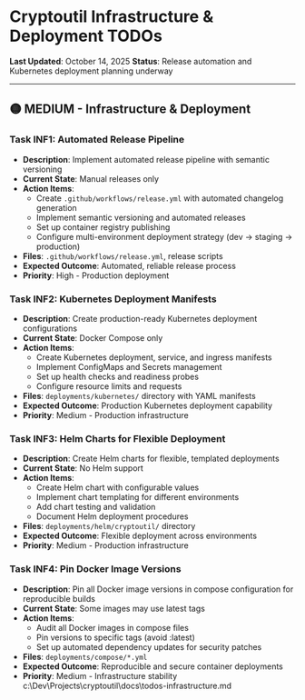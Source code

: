 # Cryptoutil Infrastructure & Deployment TODOs

**Last Updated**: October 14, 2025
**Status**: Release automation and Kubernetes deployment planning underway

---

## 🟡 MEDIUM - Infrastructure & Deployment

### Task INF1: Automated Release Pipeline
- **Description**: Implement automated release pipeline with semantic versioning
- **Current State**: Manual releases only
- **Action Items**:
  - Create `.github/workflows/release.yml` with automated changelog generation
  - Implement semantic versioning and automated releases
  - Set up container registry publishing
  - Configure multi-environment deployment strategy (dev → staging → production)
- **Files**: `.github/workflows/release.yml`, release scripts
- **Expected Outcome**: Automated, reliable release process
- **Priority**: High - Production deployment

### Task INF2: Kubernetes Deployment Manifests
- **Description**: Create production-ready Kubernetes deployment configurations
- **Current State**: Docker Compose only
- **Action Items**:
  - Create Kubernetes deployment, service, and ingress manifests
  - Implement ConfigMaps and Secrets management
  - Set up health checks and readiness probes
  - Configure resource limits and requests
- **Files**: `deployments/kubernetes/` directory with YAML manifests
- **Expected Outcome**: Production Kubernetes deployment capability
- **Priority**: Medium - Production infrastructure

### Task INF3: Helm Charts for Flexible Deployment
- **Description**: Create Helm charts for flexible, templated deployments
- **Current State**: No Helm support
- **Action Items**:
  - Create Helm chart with configurable values
  - Implement chart templating for different environments
  - Add chart testing and validation
  - Document Helm deployment procedures
- **Files**: `deployments/helm/cryptoutil/` directory
- **Expected Outcome**: Flexible deployment across environments
- **Priority**: Medium - Production infrastructure

### Task INF4: Pin Docker Image Versions
- **Description**: Pin all Docker image versions in compose configuration for reproducible builds
- **Current State**: Some images may use latest tags
- **Action Items**:
  - Audit all Docker images in compose files
  - Pin versions to specific tags (avoid :latest)
  - Set up automated dependency updates for security patches
- **Files**: `deployments/compose/*.yml`
- **Expected Outcome**: Reproducible and secure container deployments
- **Priority**: Medium - Infrastructure stability</content>
<parameter name="filePath">c:\Dev\Projects\cryptoutil\docs\todos-infrastructure.md
